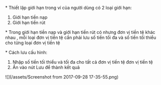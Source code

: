 \* Thiết lập giới hạn trong ví của người dùng  có 2 loại giới hạn:

1. Giới hạn tiền nạp
2. Giới hạn tiền rút

\* Trong giới hạn tiền nạp và giới hạn tiền rút có nhưng đơn vị tiền tệ khác nhau , mỗi loại đơn vị tiền tệ cần phải lưu số tiền tối đa và số tiền tối thiểu cho từng loại đơn vị tiền tệ

\* Cách lưu cấu hình:

1. Nhập số tiền tối thiểu và tối đa cho tất cả đơn vị tiền tệ đơn vị tiền tệ 
2. Ấn vào nút Lưu để thành kết quả

![](/assets/Screenshot from 2017-09-28 17-35-55.png)

